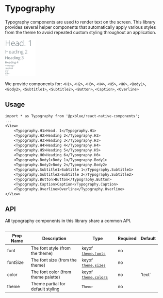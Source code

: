 # Typography

Typography components are used to render text on the screen. This library provides several helper components that automatically apply various styles from the theme to avoid repeated custom styling throughout an application.

<img width="20%" alt="Typography Elements" src="./images/typography.png">

We provide components for: `<H1>`, `<H2>`, `<H3>`, `<H4>`, `<H5>`, `<H6>`, `<Body1>`, `<Body2>`, `<Subtitle1>`, `<Subtitle2>`, `<Button>`, `<Caption>`, `<Overline>`

## Usage

```tsx
import * as Typography from '@pxblue/react-native-components';
...
<View>
    <Typography.H1>Head. 1</Typography.H1>
    <Typography.H2>Heading 2</Typography.H2>
    <Typography.H3>Heading 3</Typography.H3>
    <Typography.H4>Heading 4</Typography.H4>
    <Typography.H5>Heading 5</Typography.H5>
    <Typography.H6>Heading 6</Typography.H6>
    <Typography.Body1>Body 1</Typography.Body1>
    <Typography.Body2>Body 2</Typography.Body2>
    <Typography.Subtitle1>Subtitle 1</Typography.Subtitle1>
    <Typography.Subtitle2>Subtitle 2</Typography.Subtitle2>
    <Typography.Button>Button</Typography.Button>
    <Typography.Caption>Caption</Typography.Caption>
    <Typography.Overline>Overline</Typography.Overline>
</View>
```

## API

All typography components in this library share a common API.

<div style="overflow: auto">

| Prop Name | Description                         | Type                               | Required | Default |
| --------- | ----------------------------------- | ---------------------------------- | -------- | ------- |
| font      | The font style (from the theme)     | keyof [`theme.fonts`](./Theme.md)  | no       |         |
| fontSize  | The font size (from the theme)      | keyof [`theme.sizes`](./Theme.md)  | no       |         |
| color     | The font color (from theme palette) | keyof [`theme.colors`](./Theme.md) | no       | 'text'  |
| theme     | Theme partial for default styling   | `Theme`               | no       |         |

</div>
